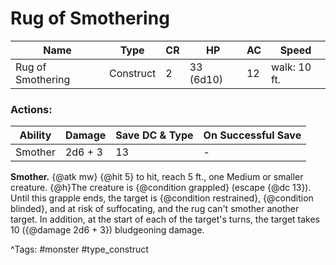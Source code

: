 # Rug of Smothering

| Name | Type | CR | HP | AC | Speed |
|------|------|----|----|----|-------|
| Rug of Smothering | Construct | 2 | 33 (6d10) | 12 | walk: 10 ft. |

### Actions:

| Ability | Damage | Save DC & Type | On Successful Save |
|---------|--------|----------------|--------------------|
| Smother | 2d6 + 3 | 13 | - |


**Smother.** {@atk mw} {@hit 5} to hit, reach 5 ft., one Medium or smaller creature. {@h}The creature is {@condition grappled} (escape {@dc 13}). Until this grapple ends, the target is {@condition restrained}, {@condition blinded}, and at risk of suffocating, and the rug can't smother another target. In addition, at the start of each of the target's turns, the target takes 10 ({@damage 2d6 + 3}) bludgeoning damage.

^Tags: #monster #type_construct